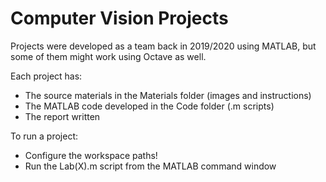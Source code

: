 # Computer Vision Projects

Projects were developed as a team back in 2019/2020 using MATLAB, but some of them might work using Octave as well.

Each project has:
* The source materials in the Materials folder (images and instructions)
* The MATLAB code developed in the Code folder (.m scripts)
* The report written

To run a project:
* Configure the workspace paths!
* Run the Lab(X).m script from the MATLAB command window
